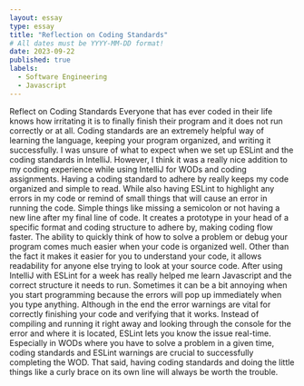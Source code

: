 ```yaml
---
layout: essay
type: essay
title: "Reflection on Coding Standards"
# All dates must be YYYY-MM-DD format!
date: 2023-09-22
published: true
labels:
  - Software Engineering
  - Javascript
---
```




Reflect on Coding Standards
Everyone that has ever coded in their life knows how irritating it is to finally finish their program and it does not run correctly or at all. Coding standards are an extremely helpful way of learning the language, keeping your program organized, and writing it successfully. I was unsure of what to expect when we set up ESLint and the coding standards in IntelliJ. However, I think it was a really nice addition to my coding experience while using IntelliJ for WODs and coding assignments. Having a coding standard to adhere by really keeps my code organized and simple to read. While also having ESLint to highlight any errors in my code or remind of small things that will cause an error in running the code. Simple things like missing a semicolon or not having a new line after my final line of code. It creates a prototype in your head of a specific format and coding structure to adhere by, making coding flow faster. The ability to quickly think of how to solve a problem or debug your program comes much easier when your code is organized well. Other than the fact it makes it easier for you to understand your code, it allows readability for anyone else trying to look at your source code. After using IntelliJ with ESLint for a week has really helped me learn Javascript and the correct structure it needs to run. Sometimes it can be a bit annoying when you start programming because the errors will pop up immediately when you type anything. Although in the end the error warnings are vital for correctly finishing your code and verifying that it works. Instead of compiling and running it right away and looking through the console for the error and where it is located, ESLint lets you know the issue real-time. Especially in WODs where you have to solve a problem in a given time, coding standards and ESLint warnings are crucial to successfully completing the WOD. That said, having coding standards and doing the little things like a curly brace on its own line will always be worth the trouble.
